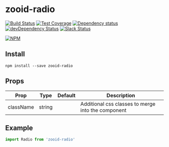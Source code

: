 # zooid-radio

[![Build Status](https://travis-ci.org/octoblu/zooid-radio.svg?branch=master)](https://travis-ci.org/octoblu/zooid-radio)
[![Test Coverage](https://codecov.io/gh/octoblu/zooid-radio/branch/master/graph/badge.svg)](https://codecov.io/gh/octoblu/zooid-radio)
[![Dependency status](http://img.shields.io/david/octoblu/zooid-radio.svg?style=flat)](https://david-dm.org/octoblu/zooid-radio)
[![devDependency Status](http://img.shields.io/david/dev/octoblu/zooid-radio.svg?style=flat)](https://david-dm.org/octoblu/zooid-radio#info=devDependencies)
[![Slack Status](http://community-slack.octoblu.com/badge.svg)](http://community-slack.octoblu.com)

[![NPM](https://nodei.co/npm/zooid-radio.svg?style=flat)](https://npmjs.org/package/zooid-radio)

## Install
```
npm install --save zooid-radio
```

## Props
| Prop      | Type   | Default | Description                          |
| ----------| -------| --------| -------------------------------------|
| className | string |         | Additional css classes to merge into the component |


## Example
```js
import Radio from 'zooid-radio'
```
